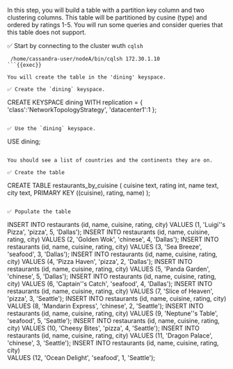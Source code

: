 In this step, you will build a table with a partition key column and two clustering columns.
This table will be partitioned by cusine (type) and ordered by ratings 1-5.
You will run some queries and consider queries that this table does not support.

✅ Start by connecting to the cluster wuth `cqlsh` 
```
 /home/cassandra-user/nodeA/bin/cqlsh 172.30.1.10
```{{exec}}

You will create the table in the 'dining' keyspace.

✅ Create the `dining` keyspace.
```
CREATE KEYSPACE dining WITH replication = {
  'class':'NetworkTopologyStrategy',
  'datacenter1':1
};
```{{exec}}

✅ Use the `dining` keyspace.
```
USE dining;
```{{exec}}

You should see a list of countries and the continents they are on.

✅ Create the table
```
CREATE TABLE restaurants_by_cuisine (
  cuisine text,
  rating int,
  name text,
  city text,
  PRIMARY KEY ((cuisine), rating, name)
);
```{{exec}}

✅ Populate the table
```
INSERT INTO restaurants (id, name, cuisine, rating, city) 
  VALUES (1, 'Luigi''s Pizza', 'pizza', 5, 'Dallas');
INSERT INTO restaurants (id, name, cuisine, rating, city) 
  VALUES (2, 'Golden Wok', 'chinese', 4, 'Dallas');
INSERT INTO restaurants (id, name, cuisine, rating, city) 
  VALUES (3, 'Sea Breeze', 'seafood', 3, 'Dallas');
INSERT INTO restaurants (id, name, cuisine, rating, city) 
  VALUES (4, 'Pizza Haven', 'pizza', 2, 'Dallas');
INSERT INTO restaurants (id, name, cuisine, rating, city) 
  VALUES (5, 'Panda Garden', 'chinese', 5, 'Dallas');
INSERT INTO restaurants (id, name, cuisine, rating, city) 
  VALUES (6, 'Captain''s Catch', 'seafood', 4, 'Dallas');
INSERT INTO restaurants (id, name, cuisine, rating, city) 
  VALUES (7, 'Slice of Heaven', 'pizza', 3, 'Seattle');
INSERT INTO restaurants (id, name, cuisine, rating, city) 
  VALUES (8, 'Mandarin Express', 'chinese', 2, 'Seattle');
INSERT INTO restaurants (id, name, cuisine, rating, city) 
  VALUES (9, 'Neptune''s Table', 'seafood', 5, 'Seattle');
INSERT INTO restaurants (id, name, cuisine, rating, city) 
  VALUES (10, 'Cheesy Bites', 'pizza', 4, 'Seattle');
INSERT INTO restaurants (id, name, cuisine, rating, city) 
  VALUES (11, 'Dragon Palace', 'chinese', 3, 'Seattle');
INSERT INTO restaurants (id, name, cuisine, rating, city)   
  VALUES (12, 'Ocean Delight', 'seafood', 1, 'Seattle');
```{{exec}}
